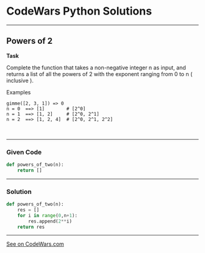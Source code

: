 # CodeWars Python Solutions

---

## Powers of 2

**Task**

Complete the function that takes a non-negative integer n as input, and returns a list of all the powers of 2 with the exponent ranging from 0 to n ( inclusive ).

Examples

```
gimme([2, 3, 1]) => 0
n = 0  ==> [1]        # [2^0]
n = 1  ==> [1, 2]     # [2^0, 2^1]
n = 2  ==> [1, 2, 4]  # [2^0, 2^1, 2^2]

```

<br>

---

### Given Code


```python
def powers_of_two(n):
    return []
```

---

### Solution


```python
def powers_of_two(n):
    res = []
    for i in range(0,n+1):
        res.append(2**i)
    return res
```


---


[See on CodeWars.com](https://www.codewars.com/kata/57a083a57cb1f31db7000028/train/python)

